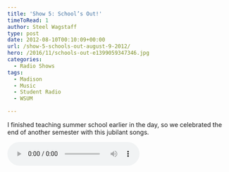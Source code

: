 ```yaml
---
title: 'Show 5: School’s Out!'
timeToRead: 1 
author: Steel Wagstaff
type: post
date: 2012-08-10T00:10:09+00:00
url: /show-5-schools-out-august-9-2012/
hero: /2016/11/schools-out-e1399059347346.jpg
categories:
  - Radio Shows
tags:
  - Madison
  - Music
  - Student Radio
  - WSUM

---
```

I finished teaching summer school earlier in the day, so we celebrated the end of another semester with this jubilant songs. 

<audio controls src="http://dl.dropbox.com/u/78766980/05%20School's%20Out%20(Show%205_%20August%209%2C%202.mp3"></audio>